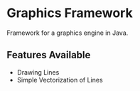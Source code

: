 # Graphics Framework
Framework for a graphics engine in Java.

## Features Available
   * Drawing Lines
   * Simple Vectorization of Lines